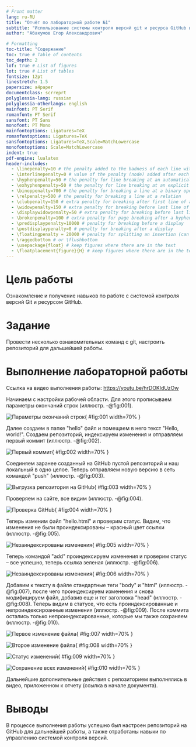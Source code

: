 ```yaml
---
# Front matter
lang: ru-RU
title: "Отчёт по лабораторной работе №1"
subtitle: "Использование системы контроля версий git и ресурса GitHub в рабочем процессе"
author: "Абакумов Егор Александрович"

# Formatting
toc-title: "Содержание"
toc: true # Table of contents
toc_depth: 2
lof: true # List of figures
lot: true # List of tables
fontsize: 12pt
linestretch: 1.5
papersize: a4paper
documentclass: scrreprt
polyglossia-lang: russian
polyglossia-otherlangs: english
mainfont: PT Serif
romanfont: PT Serif
sansfont: PT Sans
monofont: PT Mono
mainfontoptions: Ligatures=TeX
romanfontoptions: Ligatures=TeX
sansfontoptions: Ligatures=TeX,Scale=MatchLowercase
monofontoptions: Scale=MatchLowercase
indent: true
pdf-engine: lualatex
header-includes:
  - \linepenalty=10 # the penalty added to the badness of each line within a paragraph (no associated penalty node) Increasing the value makes tex try to have fewer lines in the paragraph.
  - \interlinepenalty=0 # value of the penalty (node) added after each line of a paragraph.
  - \hyphenpenalty=50 # the penalty for line breaking at an automatically inserted hyphen
  - \exhyphenpenalty=50 # the penalty for line breaking at an explicit hyphen
  - \binoppenalty=700 # the penalty for breaking a line at a binary operator
  - \relpenalty=500 # the penalty for breaking a line at a relation
  - \clubpenalty=150 # extra penalty for breaking after first line of a paragraph
  - \widowpenalty=150 # extra penalty for breaking before last line of a paragraph
  - \displaywidowpenalty=50 # extra penalty for breaking before last line before a display math
  - \brokenpenalty=100 # extra penalty for page breaking after a hyphenated line
  - \predisplaypenalty=10000 # penalty for breaking before a display
  - \postdisplaypenalty=0 # penalty for breaking after a display
  - \floatingpenalty = 20000 # penalty for splitting an insertion (can only be split footnote in standard LaTeX)
  - \raggedbottom # or \flushbottom
  - \usepackage{float} # keep figures where there are in the text
  - \floatplacement{figure}{H} # keep figures where there are in the text
---
```


# Цель работы

Ознакомление и получение навыков по работе с системой контроля версий Git и ресурсом GitHub.

# Задание

Провести несколько ознакомительных команд с git, настроить репозиторий для дальшейшей работы.


# Выполнение лабораторной работы

Ссылка на видео выполнения работы: https://youtu.be/hrDOKldUzOw

Начинаем с настройки рабочей области. Для этого прописываем параметры окончаний строк (иллюстр. -@fig:001).

![Параметры окончаний строк](image/001.png){ #fig:001 width=70% }

Далее создаем в папке "hello"  файл и помещаем в него текст "Hello, world!". Создаем репозиторий, индексируем изменения и отправляем первый коммит (иллюстр. -@fig:002).

![Первый коммит](image/002.png){ #fig:002 width=70% }

Соединяем заранее созданный на GitHub пустой репозиторий и наш локальный в одно целое. Теперь отправляем новую версию в сеть командой "push" (иллюстр. -@fig:003).

![Выгрузка репозитория на GitHub](image/003.png){ #fig:003 width=70% }

Проверяем на сайте, все видим (иллюстр. -@fig:004).

![Проверка GitHub](image/004.png){ #fig:004 width=70% }

Теперь изменим файл "hello.html" и проверим статус. Видим, что изменения не были проиндексированы – красный цвет ссылки (иллюстр. -@fig:005).

![Незаиндексированы изменения](image/005.png){ #fig:005 width=70% }

Теперь командой "add" проиндексируем изменения и проверим статус – все успешно, теперь ссылка зеленая (иллюстр. -@fig:006).

![Незаиндексированы изменения](image/006.png){ #fig:006 width=70% }

Добавим к тексту в файле стандартные теги "body" и "html" (иллюстр. -@fig:007), после чего проиндексируем изменения и снова модифицируем файл, добавив еще и тег заголовка "head" (иллюстр. -@fig:008). Теперь видим в статусе, что есть проиндексированные и непроиндексироанные изменения (иллюстр. -@fig:009). После коммита остались только непроиндексированные, которые мы также сохраняем (иллюстр. -@fig:010).

![Первое изменение файла](image/007.png){ #fig:007 width=70% }

![Второе изменение файла](image/008.png){ #fig:008 width=70% }

![Статус изменений](image/009.png){ #fig:009 width=70% }

![Сохранение всех изменений](image/010.png){ #fig:010 width=70% }

Дальнейшие дополнительные действия с репозиторием выполнялись в видео, приложенном к отчету (ссылка в начале документа).

# Выводы

В процессе выполнения работы успешно был настроен репозиторий на GitHub для дальнейшей работы, а также отработаны навыки по управлению системой контроля версий.

